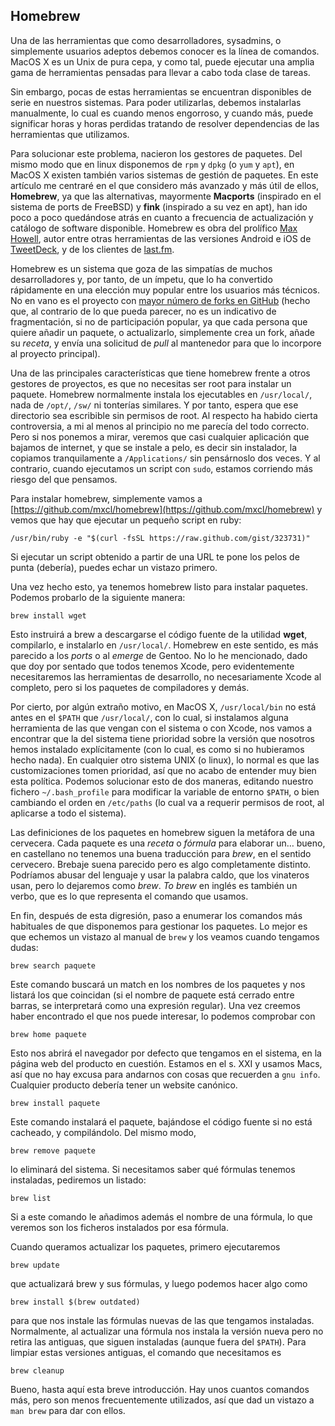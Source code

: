## Homebrew

Una de las herramientas que como desarrolladores, sysadmins, o simplemente usuarios adeptos debemos conocer es la línea de comandos. MacOS X es un Unix de pura cepa, y como tal, puede ejecutar una amplia gama de herramientas pensadas para llevar a cabo toda clase de tareas.

Sin embargo, pocas de estas herramientas se encuentran disponibles de serie en nuestros sistemas. Para poder utilizarlas, debemos instalarlas manualmente, lo cual es cuando menos engorroso, y cuando más, puede significar horas y horas perdidas tratando de resolver dependencias de las herramientas que utilizamos.

Para solucionar este problema, nacieron los gestores de paquetes. Del mismo modo que en linux disponemos de `rpm` y `dpkg` (o `yum` y `apt`), en MacOS X existen también varios sistemas de gestión de paquetes. En este artículo me centraré en el que considero más avanzado y más útil de ellos, **Homebrew**, ya que las alternativas, mayormente **Macports** (inspirado en el sistema de ports de FreeBSD) y **fink** (inspirado a su vez en apt), han ido poco a poco quedándose atrás en cuanto a frecuencia de actualización y catálogo de software disponible. Homebrew es obra del prolífico [Max Howell](http://methylblue.com/), autor entre otras herramientas de las versiones Android e iOS de [TweetDeck](http://www.tweetdeck.com/), y de los clientes de [last.fm](http://last.fm).  

Homebrew es un sistema  que goza de las simpatías de muchos desarrolladores y, por tanto, de un ímpetu, que lo ha convertido rápidamente en una elección muy popular entre los usuarios más técnicos. No en vano es el proyecto con [mayor número de forks en GitHub](https://github.com/popular/forked) (hecho que, al contrario de lo que pueda parecer, no es un indicativo de fragmentación, si no de participación popular, ya que cada persona que quiere añadir un paquete, o actualizarlo, simplemente crea un fork, añade su *receta*, y envía una solicitud de *pull* al mantenedor para que lo incorpore al proyecto principal).

Una de las principales características que tiene homebrew frente a otros gestores de proyectos, es que no necesitas ser root para instalar un paquete. Homebrew normalmente instala los ejecutables en `/usr/local/`, nada de `/opt/`, `/sw/` ni tonterías similares. Y por tanto, espera que ese directorio sea escribible sin permisos de root. Al respecto ha habido cierta controversia, a mi al menos al principio no me parecía del todo correcto. Pero si nos ponemos a mirar, veremos que casi cualquier aplicación que bajamos de internet, y que se instale a pelo, es decir sin instalador, la copiamos tranquilamente a `/Applications/` sin pensárnoslo dos veces. Y al contrario, cuando ejecutamos un script con `sudo`, estamos corriendo más riesgo del que pensamos.

Para instalar homebrew, simplemente vamos a [https://github.com/mxcl/homebrew](https://github.com/mxcl/homebrew) y vemos que hay que ejecutar un pequeño script en ruby:

    /usr/bin/ruby -e "$(curl -fsSL https://raw.github.com/gist/323731)"

Si ejecutar un script obtenido a partir de una URL te pone los pelos de punta (debería), puedes echar un vistazo primero.

Una vez hecho esto, ya tenemos homebrew listo para instalar paquetes. Podemos probarlo de la siguiente manera:

    brew install wget

Esto instruirá a brew a descargarse el código fuente de la utilidad **wget**, compilarlo, e instalarlo en `/usr/local/`. Homebrew en este sentido, es más parecido a los *ports* o al *emerge* de Gentoo. No lo he mencionado, dado que doy por sentado que todos tenemos Xcode, pero evidentemente necesitaremos las herramientas de desarrollo, no necesariamente Xcode al completo, pero si los paquetes de compiladores y demás.

Por cierto, por algún extraño motivo, en MacOS X, `/usr/local/bin` no está antes en el `$PATH` que `/usr/local/`, con lo cual, si instalamos alguna herramienta de las que vengan con el sistema o con Xcode, nos vamos a encontrar que la del sistema tiene prioridad sobre la versión que nosotros hemos instalado explícitamente (con lo cual, es como si no hubieramos hecho nada). En cualquier otro sistema UNIX (o linux), lo normal es que las customizaciones tomen prioridad, así que no acabo de entender muy bien esta política. Podemos solucionar esto de dos maneras, editando nuestro fichero `~/.bash_profile` para modificar la variable de entorno `$PATH`, o bien cambiando el orden en `/etc/paths` (lo cual va a requerir permisos de root, al aplicarse a todo el sistema).

Las definiciones de los paquetes en homebrew siguen la metáfora de una cervecera. Cada paquete es una *receta* o *fórmula* para elaborar un… bueno, en castellano no tenemos una buena traducción para *brew*, en el sentido cervecero. Brebaje suena parecido pero es algo completamente distinto. Podríamos abusar del lenguaje y usar la palabra caldo, que los vinateros usan, pero lo dejaremos como *brew*. *To brew* en inglés es también un verbo, que es lo que representa el comando que usamos.

En fin, después de esta digresión, paso a enumerar los comandos más habituales de que disponemos para gestionar los paquetes. Lo mejor es que echemos un vistazo al manual de `brew` y los veamos cuando tengamos dudas:


    brew search paquete

Este comando buscará un match en los nombres de los paquetes y nos listará los que coincidan (si el nombre de paquete está cerrado entre barras, se interpretará como una expresión regular). Una vez creemos haber encontrado el que nos puede interesar, lo podemos comprobar con

    brew home paquete

Esto nos abrirá el navegador por defecto que tengamos en el sistema, en la página web del producto en cuestión. Estamos en el s. XXI y usamos Macs, así que no hay excusa para andarnos con cosas que recuerden a `gnu info`. Cualquier producto debería tener un website canónico.

    brew install paquete

Este comando instalará el paquete, bajándose el código fuente si no está cacheado, y compilándolo. Del mismo modo,

    brew remove paquete

lo eliminará del sistema. Si necesitamos saber qué fórmulas tenemos instaladas, pediremos un listado:

    brew list

Si a este comando le añadimos además el nombre de una fórmula, lo que veremos son los ficheros instalados por esa fórmula.

Cuando queramos actualizar los paquetes, primero ejecutaremos

    brew update

que actualizará brew y sus fórmulas, y luego podemos hacer algo como

    brew install $(brew outdated)

para que nos instale las fórmulas nuevas de las que tengamos instaladas. Normalmente, al actualizar una fórmula nos instala la versión nueva pero no retira las antiguas, que siguen instaladas (aunque fuera del `$PATH`). Para limpiar estas versiones antiguas, el comando que necesitamos es

    brew cleanup

Bueno, hasta aquí esta breve introducción. Hay unos cuantos comandos más, pero son menos frecuentemente utilizados, así que dad un vistazo a `man brew` para dar con ellos.
